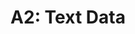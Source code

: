 ---
title: "A2: Text Data"
layout: forward
target: https://multix.io/data-science-book-uva/error
nav_order: 1
nav_exclude: true
---
